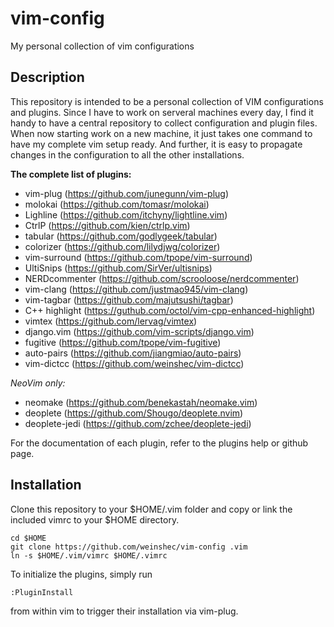 vim-config
==========

My personal collection of vim configurations


## Description
  
This repository is intended to be a personal collection of VIM configurations
and plugins. Since I have to work on serveral machines every day, I find it
handy to have a central repository to collect configuration and plugin files.
When now starting work on a new machine, it just takes one command to have my
complete vim setup ready. And further, it is easy to propagate changes in the
configuration to all the other installations.


**The complete list of plugins:**
+ vim-plug (https://github.com/junegunn/vim-plug)
+ molokai (https://github.com/tomasr/molokai)
+ Lighline (https://github.com/itchyny/lightline.vim)
+ CtrlP (https://github.com/kien/ctrlp.vim)
+ tabular (https://github.com/godlygeek/tabular)
+ colorizer (https://github.com/lilydjwg/colorizer)
+ vim-surround (https://github.com/tpope/vim-surround)
+ UltiSnips (https://github.com/SirVer/ultisnips)
+ NERDcommenter (https://github.com/scrooloose/nerdcommenter)
+ vim-clang (https://github.com/justmao945/vim-clang)
+ vim-tagbar (https://github.com/majutsushi/tagbar)
+ C++ highlight (https://guthub.com/octol/vim-cpp-enhanced-highlight)
+ vimtex (https://github.com/lervag/vimtex)
+ django.vim (https://github.com/vim-scripts/django.vim)
+ fugitive (https://github.com/tpope/vim-fugitive)
+ auto-pairs (https://github.com/jiangmiao/auto-pairs)
+ vim-dictcc (https://github.com/weinshec/vim-dictcc)

*NeoVim only:*
+ neomake (https://github.com/benekastah/neomake.vim)
+ deoplete (https://github.com/Shougo/deoplete.nvim)
+ deoplete-jedi (https://github.com/zchee/deoplete-jedi)


For the documentation of each plugin, refer to the plugins help or github page.



## Installation

Clone this repository to your $HOME/.vim folder and copy or link the included
vimrc to your $HOME directory.

    cd $HOME
    git clone https://github.com/weinshec/vim-config .vim
    ln -s $HOME/.vim/vimrc $HOME/.vimrc

To initialize the plugins, simply run

    :PluginInstall

from within vim to trigger their installation via vim-plug.
